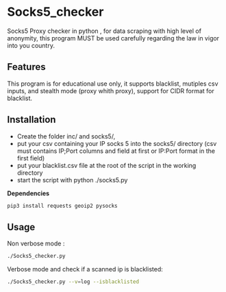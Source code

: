 # Socks5_checker
Socks5 Proxy checker in python , for data scraping with high level of anonymity, this program MUST be used carefully regarding the law in vigor into you country.

## Features
This program is for educational use only, it supports  blacklist, mutiples csv inputs, and stealth mode (proxy whith proxy), support for CIDR format for blacklist.

## Installation
* Create the folder inc/ and socks5/,
* put your csv containing your IP socks 5 into the socks5/ directory (csv must contains IP;Port columns and field at first or IP:Port format in the first field)
* put your blacklist.csv file at the root of the script in the working directory
* start the script with python ./socks5.py


**Dependencies**
```py
pip3 install requests geoip2 pysocks
```

## Usage 

Non verbose mode :
```sh
./Socks5_checker.py
```
Verbose mode and check if a  scanned ip is blacklisted:
```sh
./Socks5_checker.py --v=log --isblacklisted
```
